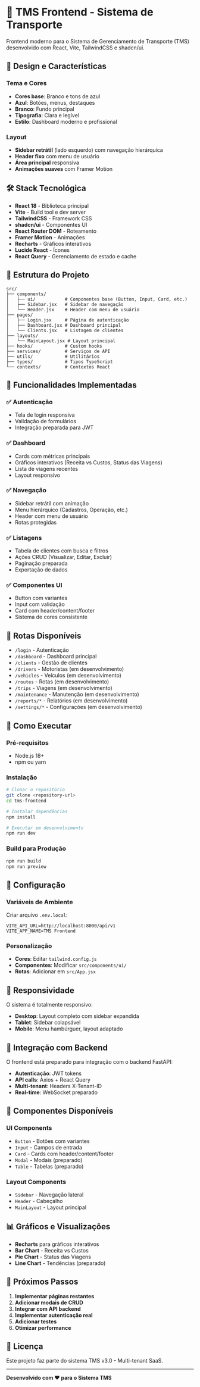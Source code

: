 # 🚛 TMS Frontend - Sistema de Transporte

Frontend moderno para o Sistema de Gerenciamento de Transporte (TMS) desenvolvido com React, Vite, TailwindCSS e shadcn/ui.

## 🎨 **Design e Características**

### **Tema e Cores**
- **Cores base**: Branco e tons de azul
- **Azul**: Botões, menus, destaques
- **Branco**: Fundo principal
- **Tipografia**: Clara e legível
- **Estilo**: Dashboard moderno e profissional

### **Layout**
- **Sidebar retrátil** (lado esquerdo) com navegação hierárquica
- **Header fixo** com menu de usuário
- **Área principal** responsiva
- **Animações suaves** com Framer Motion

## 🛠️ **Stack Tecnológica**

- **React 18** - Biblioteca principal
- **Vite** - Build tool e dev server
- **TailwindCSS** - Framework CSS
- **shadcn/ui** - Componentes UI
- **React Router DOM** - Roteamento
- **Framer Motion** - Animações
- **Recharts** - Gráficos interativos
- **Lucide React** - Ícones
- **React Query** - Gerenciamento de estado e cache

## 📁 **Estrutura do Projeto**

```
src/
├── components/
│   ├── ui/           # Componentes base (Button, Input, Card, etc.)
│   ├── Sidebar.jsx   # Sidebar de navegação
│   └── Header.jsx    # Header com menu de usuário
├── pages/
│   ├── Login.jsx     # Página de autenticação
│   ├── Dashboard.jsx # Dashboard principal
│   └── Clients.jsx   # Listagem de clientes
├── layouts/
│   └── MainLayout.jsx # Layout principal
├── hooks/            # Custom hooks
├── services/         # Serviços de API
├── utils/            # Utilitários
├── types/            # Tipos TypeScript
└── contexts/         # Contextos React
```

## 🚀 **Funcionalidades Implementadas**

### ✅ **Autenticação**
- Tela de login responsiva
- Validação de formulários
- Integração preparada para JWT

### ✅ **Dashboard**
- Cards com métricas principais
- Gráficos interativos (Receita vs Custos, Status das Viagens)
- Lista de viagens recentes
- Layout responsivo

### ✅ **Navegação**
- Sidebar retrátil com animação
- Menu hierárquico (Cadastros, Operação, etc.)
- Header com menu de usuário
- Rotas protegidas

### ✅ **Listagens**
- Tabela de clientes com busca e filtros
- Ações CRUD (Visualizar, Editar, Excluir)
- Paginação preparada
- Exportação de dados

### ✅ **Componentes UI**
- Button com variantes
- Input com validação
- Card com header/content/footer
- Sistema de cores consistente

## 🎯 **Rotas Disponíveis**

- `/login` - Autenticação
- `/dashboard` - Dashboard principal
- `/clients` - Gestão de clientes
- `/drivers` - Motoristas (em desenvolvimento)
- `/vehicles` - Veículos (em desenvolvimento)
- `/routes` - Rotas (em desenvolvimento)
- `/trips` - Viagens (em desenvolvimento)
- `/maintenance` - Manutenção (em desenvolvimento)
- `/reports/*` - Relatórios (em desenvolvimento)
- `/settings/*` - Configurações (em desenvolvimento)

## 🚀 **Como Executar**

### **Pré-requisitos**
- Node.js 18+ 
- npm ou yarn

### **Instalação**
```bash
# Clonar o repositório
git clone <repository-url>
cd tms-frontend

# Instalar dependências
npm install

# Executar em desenvolvimento
npm run dev
```

### **Build para Produção**
```bash
npm run build
npm run preview
```

## 🔧 **Configuração**

### **Variáveis de Ambiente**
Criar arquivo `.env.local`:
```env
VITE_API_URL=http://localhost:8000/api/v1
VITE_APP_NAME=TMS Frontend
```

### **Personalização**
- **Cores**: Editar `tailwind.config.js`
- **Componentes**: Modificar `src/components/ui/`
- **Rotas**: Adicionar em `src/App.jsx`

## 📱 **Responsividade**

O sistema é totalmente responsivo:
- **Desktop**: Layout completo com sidebar expandida
- **Tablet**: Sidebar colapsável
- **Mobile**: Menu hambúrguer, layout adaptado

## 🔗 **Integração com Backend**

O frontend está preparado para integração com o backend FastAPI:
- **Autenticação**: JWT tokens
- **API calls**: Axios + React Query
- **Multi-tenant**: Headers X-Tenant-ID
- **Real-time**: WebSocket preparado

## 🎨 **Componentes Disponíveis**

### **UI Components**
- `Button` - Botões com variantes
- `Input` - Campos de entrada
- `Card` - Cards com header/content/footer
- `Modal` - Modais (preparado)
- `Table` - Tabelas (preparado)

### **Layout Components**
- `Sidebar` - Navegação lateral
- `Header` - Cabeçalho
- `MainLayout` - Layout principal

## 📊 **Gráficos e Visualizações**

- **Recharts** para gráficos interativos
- **Bar Chart** - Receita vs Custos
- **Pie Chart** - Status das Viagens
- **Line Chart** - Tendências (preparado)

## 🔮 **Próximos Passos**

1. **Implementar páginas restantes**
2. **Adicionar modais de CRUD**
3. **Integrar com API backend**
4. **Implementar autenticação real**
5. **Adicionar testes**
6. **Otimizar performance**

## 📄 **Licença**

Este projeto faz parte do sistema TMS v3.0 - Multi-tenant SaaS.

---

**Desenvolvido com ❤️ para o Sistema TMS**
